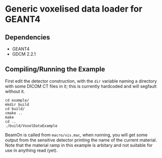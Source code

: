 Generic voxelised data loader for GEANT4
========================================

Dependencies
------------
* GEANT4
* GDCM 2.2.1

Compiling/Running the Example
-----------------------------
First edit the detector construction, with the `dir` variable naming a directory with some DICOM CT files in it; this is currently hardcoded and will segfault without it.

    cd example/
    mkdir build
    cd build/
    cmake ..
    make
    cd ..
    ./build/VoxelDataExample

BeamOn is called from `macro/vis.mac`, when running, you will get some output from the sensitive detector printing the name of the current material. Note that the material ramp in this example is arbitary and not suitable for use in anything read (yet).
